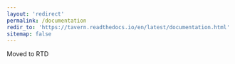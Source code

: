 ```yaml
---
layout: 'redirect'
permalink: /documentation
redir_to: 'https://tavern.readthedocs.io/en/latest/documentation.html'
sitemap: false
---
```


Moved to RTD
